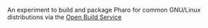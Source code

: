 An experiment to build and package Pharo for common GNU/Linux distributions via the [Open Build Service](http://openbuildservice.org/)
